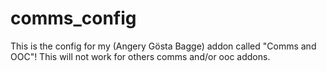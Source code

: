# comms_config
This is the config for my (Angery Gösta Bagge) addon called "Comms and OOC"! This will not work for others comms and/or ooc addons.
